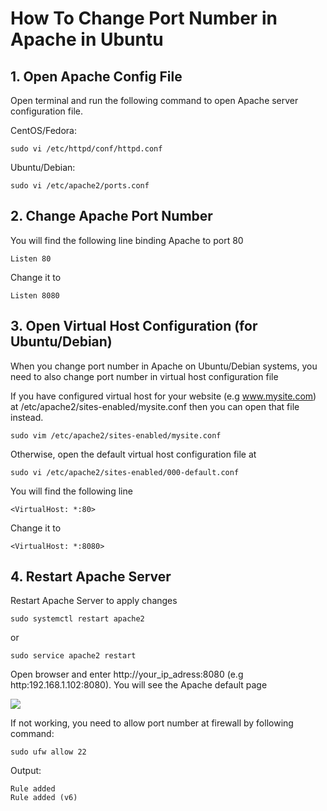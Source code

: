 # How To Change Port Number in Apache in Ubuntu

## 1. Open Apache Config File

Open terminal and run the following command to open Apache server configuration file.

CentOS/Fedora:

```
sudo vi /etc/httpd/conf/httpd.conf
```

Ubuntu/Debian:

```
sudo vi /etc/apache2/ports.conf
```

## 2. Change Apache Port Number

You will find the following line binding Apache to port 80

```
Listen 80
```
Change it to
```
Listen 8080
```

## 3. Open Virtual Host Configuration (for Ubuntu/Debian)

When you change port number in Apache on Ubuntu/Debian systems, you need to also change port number in virtual host configuration file

If you have configured virtual host for your website (e.g www.mysite.com) at /etc/apache2/sites-enabled/mysite.conf then you can open that file instead.

```
sudo vim /etc/apache2/sites-enabled/mysite.conf
```

Otherwise, open the default virtual host configuration file at

```
sudo vi /etc/apache2/sites-enabled/000-default.conf
```

You will find the following line

```
<VirtualHost: *:80>
```

Change it to

```
<VirtualHost: *:8080>
```

## 4. Restart Apache Server

Restart Apache Server to apply changes

```
sudo systemctl restart apache2
```
or
```
sudo service apache2 restart
```

Open browser and enter http://your_ip_adress:8080 (e.g http:192.168.1.102:8080). You will see the Apache default page

![][def]

[def]: https://ubiq.co/tech-blog/wp-content/uploads/2020/04/Apache-Default-Page-on-Debian-Ubuntu.png

If not working, you need to allow port number at firewall by following command:

```
sudo ufw allow 22
```

Output:
```
Rule added
Rule added (v6)
```

